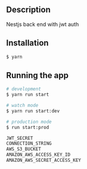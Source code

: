 ## Description

Nestjs back end with jwt auth

## Installation

```bash
$ yarn
```

## Running the app

```bash
# development
$ yarn run start

# watch mode
$ yarn run start:dev

# production mode
$ run start:prod
```

```bash
JWT_SECRET
CONNECTION_STRING
AWS_S3_BUCKET
AMAZON_AWS_ACCESS_KEY_ID
AMAZON_AWS_SECRET_ACCESS_KEY
```
